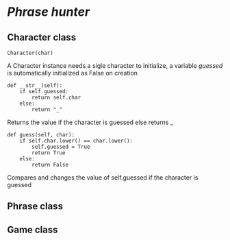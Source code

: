 #  _Phrase hunter_
 
## Character class

```
Character(char)
```
A Character instance needs a sigle character to initialize, a variable _guessed_ is automatically initialized as False on creation

```
def __str__(self):
    if self.guessed:
        return self.char
    else:
        return "_"
```

Returns the value if the character is guessed else returns _

```
def guess(self, char):
    if self.char.lower() == char.lower():
        self.guessed = True
        return True
    else:
        return False
```
Compares and changes the value of self.guessed if the character is guessed

## Phrase class

## Game class

